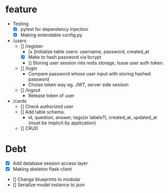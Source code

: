 # feature
  - Testing
    - [x] pytest for dependency injection
    - [x] Making extendable config.py
  - /users
    - [] /register
      - [x ]Initialize table users: username, password, created_at
      - [x] Make to hash password via bcrypt
      - [] Storing user session into redis storage, Issue user auth token.
    - [] /login
      - Compare password whose user input with storing hashed password
      - Choise token way eg. JWT, server side sesison
    - [] /logout
      - Release token of user
  - /cards
    - [] Check authorized user
    - [] Add table schema.
      - id, question, answer, tags(or labels?), created_at, updated_at (must be implicit by application)
    - [] CRUD

# Debt
  - [x] Add database session access layer
  - [x] Making skeleton flask client
  - [] Change blueprints to modular
  - [] Serialize model instance to json

